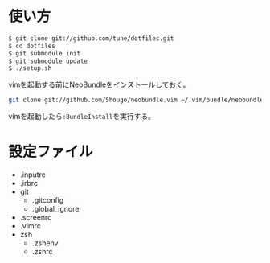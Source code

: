 # 使い方
```bash
$ git clone git://github.com/tune/dotfiles.git
$ cd dotfiles
$ git submodule init
$ git submodule update
$ ./setup.sh
```

vimを起動する前にNeoBundleをインストールしておく。
```bash
git clone git://github.com/Shougo/neobundle.vim ~/.vim/bundle/neobundle.vim
```

vimを起動したら`:BundleInstall`を実行する。


# 設定ファイル

* .inputrc
* .irbrc
* git
    * .gitconfig
    * .global_ignore
* .screenrc
* .vimrc
* zsh
    * .zshenv
    * .zshrc
